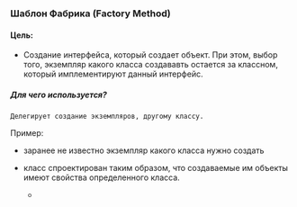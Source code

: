 ### Шаблон Фабрика (Factory Method)


#### Цель: 

* Создание интерфейса, который создает объект. При этом, выбор того, экземпляр какого класса создававть 
остается за классном, который имплементируют данный интерфейс.


##### Для чего используется?
    Делегирует создание экземпляров, другому классу.

Пример:
* заранее не известно экземпляр какого класса нужно создать
* класс спроектирован таким образом, что создаваемые им объекты имеют свойства определенного класса.


    -

